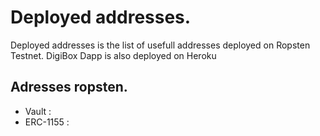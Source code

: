 # Deployed addresses.

Deployed addresses is the list of usefull addresses deployed on Ropsten Testnet.
DigiBox Dapp is also deployed on Heroku

## Adresses ropsten.

- Vault : 
- ERC-1155 :